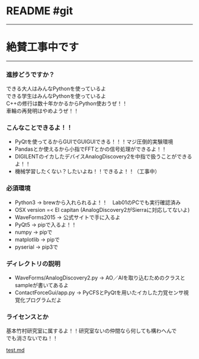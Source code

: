 # README #git

***
# 絶賛工事中です
***

### 進捗どうですか？ ###

できる大人はみんなPythonを使っているよ  
できる学生はみんなPythonを使っているよ  
C++の修行は数十年かかるからPython使おうぜ！！  
車輪の再発明はやめようぜ！！  

### こんなことできるよ！！ ###

* PyQtを使ってるからGUIでGUIGUIできる！！！マジ圧倒的実験環境
* Pandasとか使えるから小指でFFTとかの信号処理ができるよ！！
* DIGILENTのイカしたデバイスAnalogDiscovery2を中指で扱うことができるよ！！
* 機械学習したくない？したいよね！！できるよ！！（工事中）

### 必須環境 ###

* Python3 -> brewから入れられるよ！！　Lab01のPCでも実行確認済み
* OSX version =< El capitan (AnalogDiscovery2がSierraに対応してないよ)
* WaveForms2015 -> 公式サイトで手に入るよ
* PyQt5 -> pipで入るよ！！
* numpy -> pipで
* matplotlib -> pipで
* pyserial -> pip3で

### ディレクトリの説明 ###

* WaveForms/AnalogDiscovery2.py -> AO／AIを取り込むためのクラスとsampleが書いてあるよ
* ContactForceGui/app.py -> PyCFSとPyQtを用いたイカした力覚センサ視覚化プログラムだよ


### ライセンスとか ###

基本竹村研究室に属するよ！！研究室ないの仲間なら何しても構わへんで  
でも消さないでね！！  

[test.md](Doc/test.md)